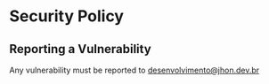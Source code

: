 # Security Policy

## Reporting a Vulnerability

Any vulnerability must be reported to desenvolvimento@jhon.dev.br
